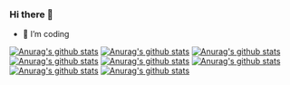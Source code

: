 ### Hi there 👋

<!--
**YinggangDong/YinggangDong** is a ✨ _special_ ✨ repository because its `README.md` (this file) appears on your GitHub profile.

Here are some ideas to get you started:

- 🔭 I’m currently working on ...
- 🌱 I’m currently learning ...
- 👯 I’m looking to collaborate on ...
- 🤔 I’m looking for help with ...
- 💬 Ask me about ...
- 📫 How to reach me: ...
- 😄 Pronouns: ...
- ⚡ Fun fact: ...
-->
- 🌱 I’m coding

[![Anurag's github stats](https://github-readme-stats.vercel.app/api?username=YinggangDong&show_icons=true&theme=merko)](https://github.com/anuraghazra/github-readme-stats)
[![Anurag's github stats](https://github-readme-stats.vercel.app/api?username=YinggangDong&show_icons=true&theme=gruvbox)](https://github.com/anuraghazra/github-readme-stats)
[![Anurag's github stats](https://github-readme-stats.vercel.app/api?username=YinggangDong&show_icons=true&theme=tokyonight)](https://github.com/anuraghazra/github-readme-stats)
[![Anurag's github stats](https://github-readme-stats.vercel.app/api?username=YinggangDong&show_icons=true&theme=onedark)](https://github.com/anuraghazra/github-readme-stats)
[![Anurag's github stats](https://github-readme-stats.vercel.app/api?username=YinggangDong&show_icons=true&theme=cobalt)](https://github.com/anuraghazra/github-readme-stats)
[![Anurag's github stats](https://github-readme-stats.vercel.app/api?username=YinggangDong&show_icons=true&theme=synthwave)](https://github.com/anuraghazra/github-readme-stats)
[![Anurag's github stats](https://github-readme-stats.vercel.app/api?username=YinggangDong&show_icons=true&theme=highcontrast)](https://github.com/anuraghazra/github-readme-stats)
[![Anurag's github stats](https://github-readme-stats.vercel.app/api?username=YinggangDong&show_icons=true&theme=dracula)](https://github.com/anuraghazra/github-readme-stats)

<!--
[![Top Langs](https://github-readme-stats.vercel.app/api/top-langs/?username=YinggangDong)](https://github.com/anuraghazra/github-readme-stats)

[![ReadMe Card](https://github-readme-stats.vercel.app/api/pin/?username=YinggangDong&repo=DesignPattern)](https://github.com/anuraghazra/github-readme-stats)

[![ReadMe Card](https://github-readme-stats.vercel.app/api/pin/?username=YinggangDong&repo=Multiprocessor)](https://github.com/anuraghazra/github-readme-stats)

[![ReadMe Card](https://github-readme-stats.vercel.app/api/pin/?username=YinggangDong&repo=rabbitmq)](https://github.com/anuraghazra/github-readme-stats)
-->
